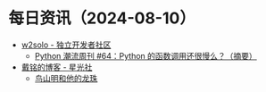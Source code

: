﻿# 每日资讯（2024-08-10）

- [w2solo - 独立开发者社区](https://w2solo.com/topics/feed)
  - [Python 潮流周刊 #64：Python 的函数调用还很慢么？（摘要）](https://w2solo.com/topics/4901)
- [戴铭的博客 - 星光社](https://ming1016.github.io/atom.xml)
  - [鸟山明和他的龙珠](https://starming.com/2024/08/10/dragonball-story/)

